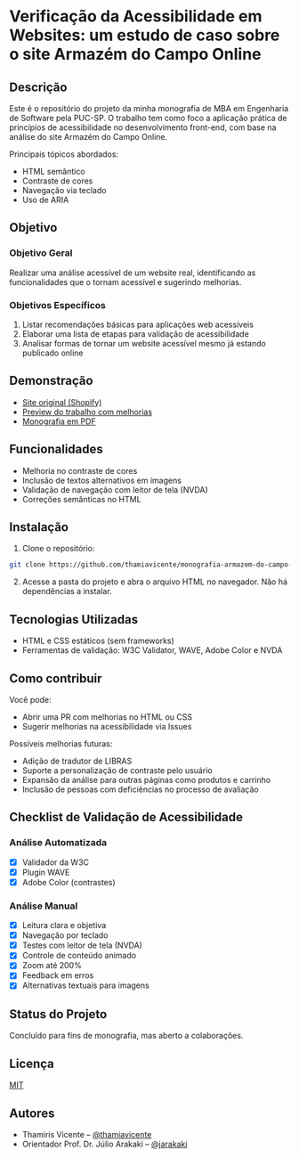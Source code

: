 # Verificação da Acessibilidade em Websites: um estudo de caso sobre o site Armazém do Campo Online

## Descrição

Este é o repositório do projeto da minha monografia de MBA em Engenharia de Software pela PUC-SP. O trabalho tem como foco a aplicação prática de princípios de acessibilidade no desenvolvimento front-end, com base na análise do site Armazém do Campo Online.

Principais tópicos abordados:

* HTML semântico
* Contraste de cores
* Navegação via teclado
* Uso de ARIA

## Objetivo

### Objetivo Geral

Realizar uma análise acessível de um website real, identificando as funcionalidades que o tornam acessível e sugerindo melhorias.

### Objetivos Específicos

1. Listar recomendações básicas para aplicações web acessíveis
2. Elaborar uma lista de etapas para validação de acessibilidade
3. Analisar formas de tornar um website acessível mesmo já estando publicado online

## Demonstração

* [Site original (Shopify)](https://armazemdocampo.shop/)
* [Preview do trabalho com melhorias](https://thamiavicente.github.io/monografia-armazem-do-campo-a11y/Armaz%C3%A9m%20do%20Campo%20On-Line%20%E2%80%93%20Armazem%20do%20Campo%20On-Line.html)
* [Monografia em PDF](https://www.linkedin.com/in/thamiavicente/overlay/1747048367126/single-media-viewer/?profileId=ACoAAAayMlUB4-lXdoTeRv-Wq64sy6TkCZ6UMBE)

## Funcionalidades

* Melhoria no contraste de cores
* Inclusão de textos alternativos em imagens
* Validação de navegação com leitor de tela (NVDA)
* Correções semânticas no HTML

## Instalação

1. Clone o repositório:

```bash
git clone https://github.com/thamiavicente/monografia-armazem-do-campo-a11y.git
```

2. Acesse a pasta do projeto e abra o arquivo HTML no navegador. Não há dependências a instalar.

## Tecnologias Utilizadas

* HTML e CSS estáticos (sem frameworks)
* Ferramentas de validação: W3C Validator, WAVE, Adobe Color e NVDA

## Como contribuir

Você pode:

* Abrir uma PR com melhorias no HTML ou CSS
* Sugerir melhorias na acessibilidade via Issues

Possíveis melhorias futuras:

* Adição de tradutor de LIBRAS
* Suporte a personalização de contraste pelo usuário
* Expansão da análise para outras páginas como produtos e carrinho
* Inclusão de pessoas com deficiências no processo de avaliação

## Checklist de Validação de Acessibilidade

### Análise Automatizada

* [x] Validador da W3C
* [x] Plugin WAVE
* [x] Adobe Color (contrastes)

### Análise Manual

* [x] Leitura clara e objetiva
* [x] Navegação por teclado
* [x] Testes com leitor de tela (NVDA)
* [x] Controle de conteúdo animado
* [x] Zoom até 200%
* [x] Feedback em erros
* [x] Alternativas textuais para imagens

## Status do Projeto

Concluído para fins de monografia, mas aberto a colaborações.

## Licença

[MIT](LICENSE)

## Autores

* Thamiris Vicente – [@thamiavicente](https://www.linkedin.com/in/thamiavicente/)
* Orientador Prof. Dr. Júlio Arakaki – [@jarakaki](https://www.linkedin.com/in/jarakaki/)
